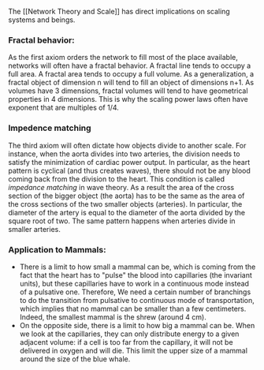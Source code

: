 
The [[Network Theory and Scale]] has direct implications on scaling systems and beings. 

### Fractal behavior:

As the first axiom orders the network to fill most of the place available, networks will often have a fractal behavior. A fractal line tends to occupy a full area. A fractal area tends to occupy a full volume. As a generalization, a fractal object of dimension n will tend to fill an object of dimensions n+1. As volumes have 3 dimensions, fractal volumes will tend to have geometrical properties in 4 dimensions. This is why the scaling power laws often have exponent that are multiples of 1/4.

### Impedence matching

The third axiom will often dictate how objects divide to another scale. For instance, when the aorta divides into two arteries, the division needs to satisfy the minimization of cardiac power output. In particular, as the heart pattern is cyclical (and thus creates waves), there should not be any blood coming back from the division to the heart. This condition is called *impedance matching* in wave theory. As a result the area of the cross section of the bigger object (the aorta) has to be the same as the area of the cross sections of the two smaller objects (arteries). In particular, the diameter of the artery is equal to the diameter of the aorta divided by the square root of two. The same pattern happens when arteries divide in smaller arteries.

### Application to Mammals:

- There is a limit to how small a mammal can be, which is coming from the fact that the heart has to "pulse" the blood into capillaries (the invariant units), but these capillaries have to work in a continuous mode instead of a pulsative one. Therefore, We need a certain number of branchings to do the transition from pulsative to continuous mode of transportation, which implies that no mammal can be smaller than a few centimeters. Indeed, the smallest mammal is the shrew (around 4 cm).
- On the opposite side, there is a limit to how big a mammal can be. When we look at the capillaries, they can only distribute energy to a given adjacent volume: if a cell is too far from the capillary, it will not be delivered in oxygen and will die. This limit the upper size of a mammal around the size of the blue whale.